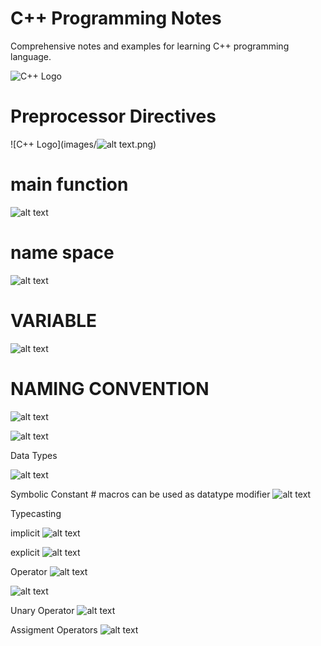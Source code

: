 # C++ Programming Notes
Comprehensive notes and examples for learning C++ programming language.

![C++ Logo](images/image.png) <!-- Add your screenshot here -->

# Preprocessor Directives

![C++ Logo](images/![alt text](image.png).png) <!-- Add your screenshot here -->

# main function
![alt text](image-1.png)

# name space

![alt text](image-3.png)

# VARIABLE 

![alt text](image-2.png)

# NAMING CONVENTION

![alt text](image-4.png)

![alt text](image-5.png)

Data Types

![alt text](image-6.png)

Symbolic Constant # macros can be used as datatype modifier
![alt text](image-7.png)

Typecasting

implicit
![alt text](image-8.png)

explicit
![alt text](image-9.png)

Operator 
![alt text](image-10.png)

![alt text](image-11.png)

Unary Operator
![alt text](image-12.png)

Assigment Operators 
![alt text](image-13.png)